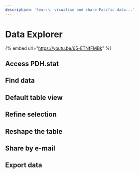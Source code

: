 ```yaml
---
description: 'Search, visualise and share Pacific data...'
---
```


# Data Explorer



{% embed url="https://youtu.be/65-ETNfFMBk" %}

## Access PDH.stat

## Find data

## Default table view

## Refine selection

## Reshape the table

## Share by e-mail

## Export data





